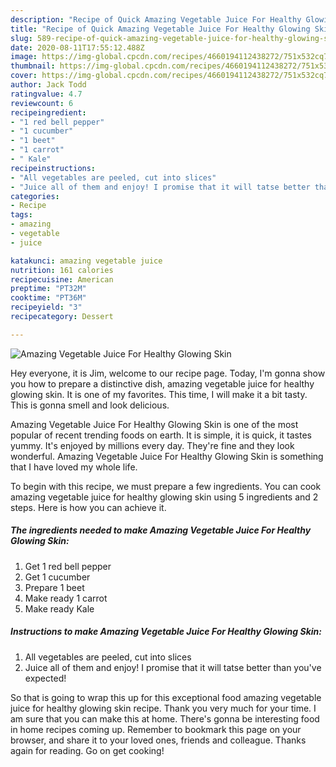 ```yaml
---
description: "Recipe of Quick Amazing Vegetable Juice For Healthy Glowing Skin"
title: "Recipe of Quick Amazing Vegetable Juice For Healthy Glowing Skin"
slug: 589-recipe-of-quick-amazing-vegetable-juice-for-healthy-glowing-skin
date: 2020-08-11T17:55:12.488Z
image: https://img-global.cpcdn.com/recipes/4660194112438272/751x532cq70/amazing-vegetable-juice-for-healthy-glowing-skin-recipe-main-photo.jpg
thumbnail: https://img-global.cpcdn.com/recipes/4660194112438272/751x532cq70/amazing-vegetable-juice-for-healthy-glowing-skin-recipe-main-photo.jpg
cover: https://img-global.cpcdn.com/recipes/4660194112438272/751x532cq70/amazing-vegetable-juice-for-healthy-glowing-skin-recipe-main-photo.jpg
author: Jack Todd
ratingvalue: 4.7
reviewcount: 6
recipeingredient:
- "1 red bell pepper"
- "1 cucumber"
- "1 beet"
- "1 carrot"
- " Kale"
recipeinstructions:
- "All vegetables are peeled, cut into slices"
- "Juice all of them and enjoy! I promise that it will tatse better than you&#39;ve expected!"
categories:
- Recipe
tags:
- amazing
- vegetable
- juice

katakunci: amazing vegetable juice 
nutrition: 161 calories
recipecuisine: American
preptime: "PT32M"
cooktime: "PT36M"
recipeyield: "3"
recipecategory: Dessert

---
```



![Amazing Vegetable Juice For Healthy Glowing Skin](https://img-global.cpcdn.com/recipes/4660194112438272/751x532cq70/amazing-vegetable-juice-for-healthy-glowing-skin-recipe-main-photo.jpg)

Hey everyone, it is Jim, welcome to our recipe page. Today, I'm gonna show you how to prepare a distinctive dish, amazing vegetable juice for healthy glowing skin. It is one of my favorites. This time, I will make it a bit tasty. This is gonna smell and look delicious.

Amazing Vegetable Juice For Healthy Glowing Skin is one of the most popular of recent trending foods on earth. It is simple, it is quick, it tastes yummy. It's enjoyed by millions every day. They're fine and they look wonderful. Amazing Vegetable Juice For Healthy Glowing Skin is something that I have loved my whole life.




To begin with this recipe, we must prepare a few ingredients. You can cook amazing vegetable juice for healthy glowing skin using 5 ingredients and 2 steps. Here is how you can achieve it.

<!--inarticleads1-->

##### The ingredients needed to make Amazing Vegetable Juice For Healthy Glowing Skin:

1. Get 1 red bell pepper
1. Get 1 cucumber
1. Prepare 1 beet
1. Make ready 1 carrot
1. Make ready  Kale




<!--inarticleads2-->

##### Instructions to make Amazing Vegetable Juice For Healthy Glowing Skin:

1. All vegetables are peeled, cut into slices
1. Juice all of them and enjoy! I promise that it will tatse better than you&#39;ve expected!




So that is going to wrap this up for this exceptional food amazing vegetable juice for healthy glowing skin recipe. Thank you very much for your time. I am sure that you can make this at home. There's gonna be interesting food in home recipes coming up. Remember to bookmark this page on your browser, and share it to your loved ones, friends and colleague. Thanks again for reading. Go on get cooking!
